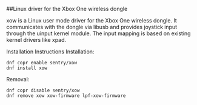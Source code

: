 ##Linux driver for the Xbox One wireless dongle

xow is a Linux user mode driver for the Xbox One wireless dongle.
It communicates with the dongle via libusb and provides joystick input through the uinput kernel module.
The input mapping is based on existing kernel drivers like xpad.

Installation Instructions
Installation:
```
dnf copr enable sentry/xow
dnf install xow
```
Removal:
```
dnf copr disable sentry/xow
dnf remove xow xow-firmware lpf-xow-firmware
```